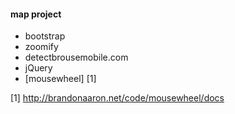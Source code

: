 #### map project
+ bootstrap
+ zoomify
+ detectbrousemobile.com
+ jQuery
+ [mousewheel] [1]

 [1] http://brandonaaron.net/code/mousewheel/docs